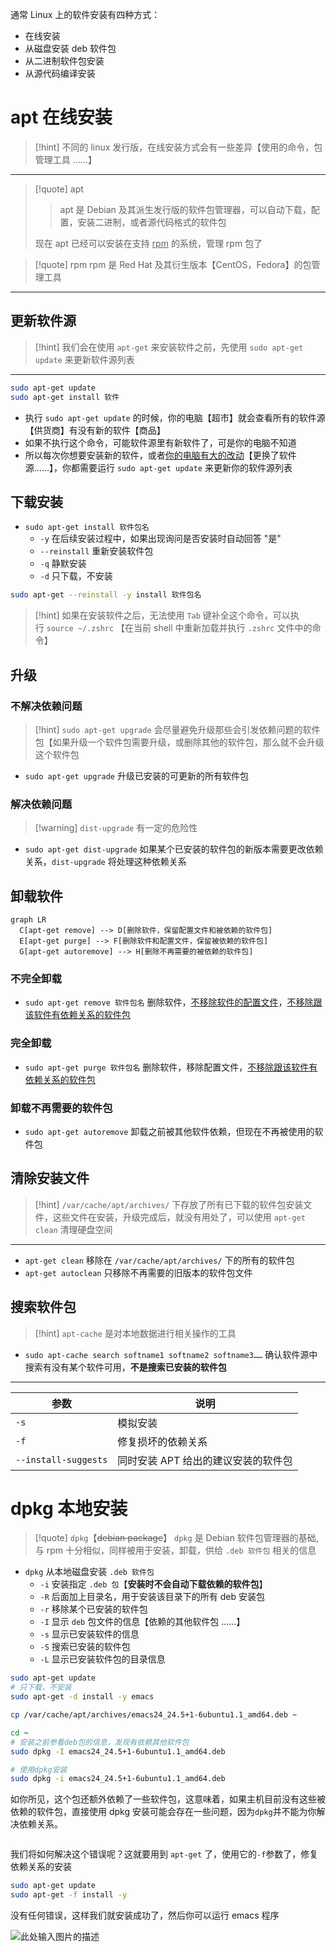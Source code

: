 通常 Linux 上的软件安装有四种方式：
- 在线安装
- 从磁盘安装 deb 软件包
- 从二进制软件包安装
- 从源代码编译安装

# apt 在线安装
>[!hint] 不同的 linux 发行版，在线安装方式会有一些差异【使用的命令，包管理工具 ……】

---

>[!quote] apt
>>apt 是 Debian 及其派生发行版的软件包管理器，可以自动下载，配置，安装二进制，或者源代码格式的软件包
>
>现在 apt 已经可以安装在支持 <u>rpm</u> 的系统，管理 rpm 包了

>[!quote] rpm
>rpm 是 Red Hat 及其衍生版本【CentOS，Fedora】的包管理工具

---

## 更新软件源
>[!hint] 我们会在使用 `apt-get` 来安装软件之前，先使用 `sudo apt-get update` 来更新软件源列表

---

```bash
sudo apt-get update
sudo apt-get install 软件 
```

- 执行 `sudo apt-get update` 的时候，你的电脑【超市】就会查看所有的软件源【供货商】有没有新的软件【商品】
- 如果不执行这个命令，可能软件源里有新软件了，可是你的电脑不知道
- 所以每次你想要安装新的软件，或者<u>你的电脑有大的改动</u>【更换了软件源……】，你都需要运行 `sudo apt-get update` 来更新你的软件源列表

## 下载安装
- `sudo apt-get install 软件包名`
	- `-y` 在后续安装过程中，如果出现询问是否安装时自动回答 "是"
	- `--reinstall` 重新安装软件包
	- `-q` 静默安装
	- `-d` 只下载，不安装

```bash
sudo apt-get --reinstall -y install 软件包名
```

>[!hint] 如果在安装软件之后，无法使用 `Tab` 键补全这个命令，可以执行 `source ~/.zshrc` 【在当前 shell 中重新加载并执行 `.zshrc` 文件中的命令】

## 升级
### 不解决依赖问题
>[!hint] `sudo apt-get upgrade` 会尽量避免升级那些会引发依赖问题的软件包【如果升级一个软件包需要升级，或删除其他的软件包，那么就不会升级这个软件包

- `sudo apt-get upgrade` 升级已安装的可更新的所有软件包

### 解决依赖问题
>[!warning] `dist-upgrade` 有一定的危险性

- `sudo apt-get dist-upgrade` 如果某个已安装的软件包的新版本需要更改依赖关系，`dist-upgrade` 将处理这种依赖关系

## 卸载软件
```mermaid
graph LR
  C[apt-get remove] --> D[删除软件，保留配置文件和被依赖的软件包]
  E[apt-get purge] --> F[删除软件和配置文件，保留被依赖的软件包]
  G[apt-get autoremove] --> H[删除不再需要的被依赖的软件包]
```

### 不完全卸载
- `sudo apt-get remove 软件包名` 删除软件，<u>不移除软件的配置文件</u>，<u>不移除跟该软件有依赖关系的软件包</u>

### 完全卸载
- `sudo apt-get purge 软件包名` 删除软件，移除配置文件，<u>不移除跟该软件有依赖关系的软件包</u>

### 卸载不再需要的软件包
- `sudo apt-get autoremove` 卸载之前被其他软件依赖，但现在不再被使用的软件包

## 清除安装文件
>[!hint] `/var/cache/apt/archives/` 下存放了所有已下载的软件包安装文件，这些文件在安装，升级完成后，就没有用处了，可以使用 `apt-get clean` 清理硬盘空间

---

- `apt-get clean` 移除在 `/var/cache/apt/archives/` 下的所有的软件包
- `apt-get autoclean` 只移除不再需要的旧版本的软件包文件

## 搜索软件包
>[!hint] `apt-cache` 是对本地数据进行相关操作的工具

- `sudo apt-cache search softname1 softname2 softname3……` 确认软件源中搜索有没有某个软件可用，**不是搜索已安装的软件包**

---

| 参数                   | 说明                   |
| -------------------- | -------------------- |
| `-s`                 | 模拟安装                 |
| `-f`                 | 修复损坏的依赖关系            |
| `--install-suggests` | 同时安装 APT 给出的建议安装的软件包 |

# dpkg 本地安装
>[!quote] `dpkg`【~~debian package~~】
>`dpkg` 是 Debian 软件包管理器的基础,与 rpm 十分相似，同样被用于安装，卸载，供给 `.deb 软件包` 相关的信息

- `dpkg` 从本地磁盘安装 `.deb 软件包`
	- `-i` 安装指定 `.deb 包`【**安装时不会自动下载依赖的软件包**】
	- `-R` 后面加上目录名，用于安装该目录下的所有 deb 安装包
	- `-r` 移除某个已安装的软件包
	- `-I` 显示 `deb` 包文件的信息【依赖的其他软件包 ……】
	- `-s` 显示已安装软件的信息
	- `-S` 搜索已安装的软件包
	- `-L` 显示已安装软件包的目录信息


```bash
sudo apt-get update
# 只下载，不安装
sudo apt-get -d install -y emacs

cp /var/cache/apt/archives/emacs24_24.5+1-6ubuntu1.1_amd64.deb ~

cd ~
# 安装之前参看deb包的信息，发现有依赖其他软件包
sudo dpkg -I emacs24_24.5+1-6ubuntu1.1_amd64.deb

# 使用dpkg安装
sudo dpkg -i emacs24_24.5+1-6ubuntu1.1_amd64.deb

```


如你所见，这个包还额外依赖了一些软件包，这意味着，如果主机目前没有这些被依赖的软件包，直接使用 dpkg 安装可能会存在一些问题，因为`dpkg`并不能为你解决依赖关系。

```bash

```


我们将如何解决这个错误呢？这就要用到 `apt-get` 了，使用它的`-f`参数了，修复依赖关系的安装

```bash
sudo apt-get update
sudo apt-get -f install -y
```

没有任何错误，这样我们就安装成功了，然后你可以运行 emacs 程序

![此处输入图片的描述](https://doc.shiyanlou.com/document-uid735639labid356timestamp1532416061661.png)















